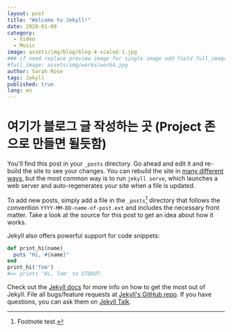 ```yaml
---
layout: post
title: "Welcome to Jekyll!"
date: 2020-01-08
category:
  - Video
  - Music
image: assets/img/blog/blog-4-scaled-1.jpg
### if need replace preview image for single image add field full_image, ex:
#full_image: assets/img/works/work4.jpg
author: Sarah Rose
tags: Jekyll
published: true
lang: en
---
```

# 여기가 블로그 글 작성하는 곳 (Project 존으로 만들면 될듯함)
You'll find this post in your `_posts` directory. Go ahead and edit it and re-build the site to see your changes. You can rebuild the site in [many different ways](https://jekyllrb.com/docs/usage/), but the most common way is to run `jekyll serve`, which launches a web server and auto-regenerates your site when a file is updated.

To add new posts, simply add a file in the `_posts`[^posts] directory that follows the convention `YYYY-MM-DD-name-of-post.ext` and includes the necessary front matter. Take a look at the source for this post to get an idea about how it works.

[^posts]: Footnote test.

Jekyll also offers powerful support for code snippets:

```ruby
def print_hi(name)
  puts "Hi, #{name}"
end
print_hi('Tom')
#=> prints 'Hi, Tom' to STDOUT.
```

Check out the [Jekyll docs][jekyll-docs] for more info on how to get the most out of Jekyll. File all bugs/feature requests at [Jekyll's GitHub repo][jekyll-gh]. If you have questions, you can ask them on [Jekyll Talk][jekyll-talk].

[jekyll-docs]: http://jekyllrb.com/docs/home
[jekyll-gh]:   https://github.com/jekyll/jekyll
[jekyll-talk]: https://talk.jekyllrb.com/
